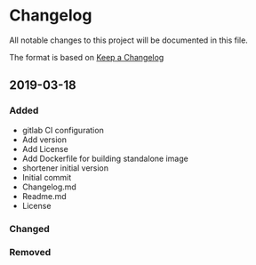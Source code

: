 # Changelog

All notable changes to this project will be documented in this file.

The format is based on [Keep a Changelog](http://keepachangelog.com/en/1.0.0/)

## 2019-03-18

### Added

- gitlab CI configuration
- Add version
- Add License
- Add Dockerfile for building standalone image
- shortener initial version
- Initial commit
- Changelog.md
- Readme.md
- License

### Changed

### Removed